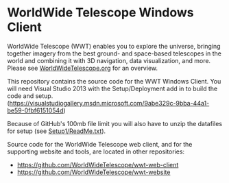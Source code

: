 # WorldWide Telescope Windows Client
WorldWide Telescope (WWT) enables you to explore the universe, bringing together imagery from the best ground- and space-based telescopes in the world and combining it with 3D navigation, data visualization, and more.  Please see [WorldWideTelescope.org](http://WorldWideTelescope.org/) for an overview.

This repository contains the source code for the WWT Windows Client.  You will need Visual Studio 2013 with the Setup/Deployment add in to build the code and setup.
(https://visualstudiogallery.msdn.microsoft.com/9abe329c-9bba-44a1-be59-0fbf6151054d)

Because of GitHub's 100mb file limit you will also have to unzip the datafiles for setup (see [Setup1/ReadMe.txt](Setup1/ReadMe.txt)).

Source code for the WorldWide Telescope web client, and for the supporting website and tools, are located in other repositories:

* https://github.com/WorldWideTelescope/wwt-web-client
* https://github.com/WorldWideTelescope/wwt-website

